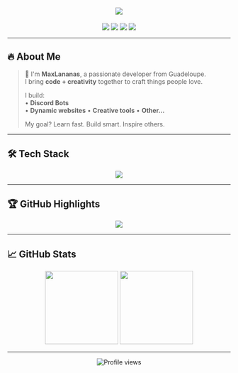 <h1 align="center">
  <img src="https://readme-typing-svg.herokuapp.com?font=Fira+Code&size=32&duration=2000&pause=1000&color=00FFD9&center=true&vCenter=true&width=700&lines=Hey,+I'm+MaxLananas!;Creative+Tech+Explorer+%F0%9F%8C%8E;15yo+Dev+%7C+Always+Learning+%F0%9F%93%9A;Making+Ideas+Real+%E2%9C%A8" />
</h1>

<p align="center">
  <img src="https://img.shields.io/badge/Age-15-blueviolet?style=for-the-badge&logo=counter-strike&logoColor=white" />
  <img src="https://img.shields.io/badge/Location-Guadeloupe-orange?style=for-the-badge&logo=world&logoColor=white" />
  <img src="https://img.shields.io/badge/Focus-Innovation-%23F7DF1E?style=for-the-badge&logo=vercel&logoColor=black" />
  <img src="https://img.shields.io/badge/Website-Coming+Soon-brightgreen?style=for-the-badge&logo=googlechrome&logoColor=white" />
</p>

---

## 🔥 About Me

> 🍍 I'm **MaxLananas**, a passionate developer from Guadeloupe.  
> I bring **code + creativity** together to craft things people love.  
>  
> I build:  
> • **Discord Bots**  
> • **Dynamic websites** 
> • **Creative tools**
> • **Other...**
>
> My goal? Learn fast. Build smart. Inspire others.

---

## 🛠 Tech Stack

<p align="center">
  <img src="https://skillicons.dev/icons?i=js,ts,html,css,react,nextjs,tailwind,nodejs,lua,python,vscode,github&perline=8" />
</p>

---

## 🏆 GitHub Highlights

<p align="center">
  <img src="https://github-profile-trophy.vercel.app/?username=maxlananas&theme=discord&no-bg=true&margin-w=10&title=MultiLanguage,Followers,Stars,Commits,Repositories,PullRequest" />
</p>

---

## 📈 GitHub Stats

<div align="center">
  <img height="165" src="https://github-readme-stats.vercel.app/api?username=maxlananas&show_icons=true&count_private=true&theme=tokyonight&hide_border=true" />
  <img height="165" src="https://github-readme-stats.vercel.app/api/top-langs/?username=maxlananas&layout=compact&theme=tokyonight&hide_border=true" />
</div>

---

<p align="center">
  <img src="https://komarev.com/ghpvc/?username=maxlananas&style=flat-square&color=blue" alt="Profile views" />
</p>
